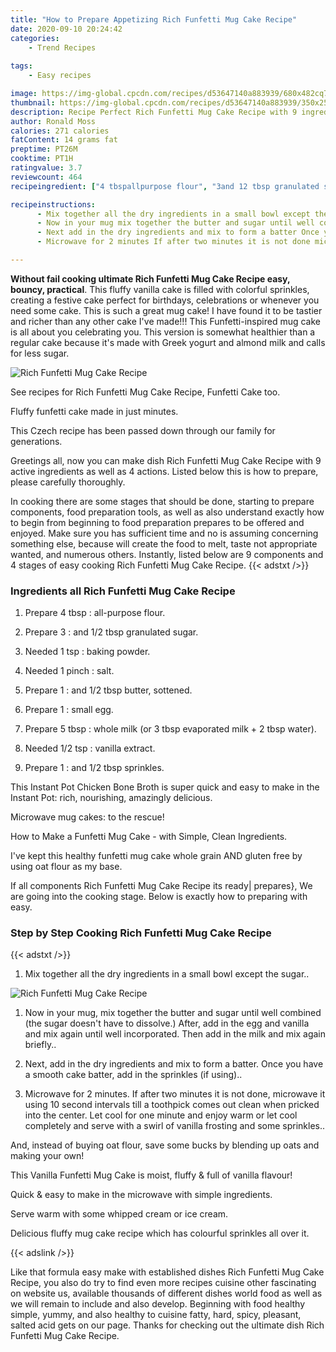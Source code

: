 ```yaml
---
title: "How to Prepare Appetizing Rich Funfetti Mug Cake Recipe"
date: 2020-09-10 20:24:42
categories:
    - Trend Recipes
    
tags:
    - Easy recipes

image: https://img-global.cpcdn.com/recipes/d53647140a883939/680x482cq70/rich-funfetti-mug-cake-recipe-recipe-main-photo.jpg
thumbnail: https://img-global.cpcdn.com/recipes/d53647140a883939/350x250cq70/rich-funfetti-mug-cake-recipe-recipe-main-photo.jpg
description: Recipe Perfect Rich Funfetti Mug Cake Recipe with 9 ingredients and 4 stages of easy cooking.
author: Ronald Moss
calories: 271 calories
fatContent: 14 grams fat
preptime: PT26M
cooktime: PT1H
ratingvalue: 3.7
reviewcount: 464
recipeingredient: ["4 tbspallpurpose flour", "3and 12 tbsp granulated sugar", "1 tspbaking powder", "1 pinchsalt", "1and 12 tbsp butter sottened", "1small egg", "5 tbspwhole milk or 3 tbsp evaporated milk  2 tbsp water", "1/2 tspvanilla extract", "1and 12 tbsp sprinkles"]

recipeinstructions: 
      - Mix together all the dry ingredients in a small bowl except the sugar 
      - Now in your mug mix together the butter and sugar until well combined the sugar doesnt have to dissolve After add in the egg and vanilla and mix again until well incorporated Then add in the milk and mix again briefly 
      - Next add in the dry ingredients and mix to form a batter Once you have a smooth cake batter add in the sprinkles if using 
      - Microwave for 2 minutes If after two minutes it is not done microwave it using 10 second intervals till a toothpick comes out clean when pricked into the center Let cool for one minute and enjoy warm or let cool completely and serve with a swirl of vanilla frosting and some sprinkles

---
```




**Without fail cooking ultimate Rich Funfetti Mug Cake Recipe easy, bouncy, practical**. This fluffy vanilla cake is filled with colorful sprinkles, creating a festive cake perfect for birthdays, celebrations or whenever you need some cake. This is such a great mug cake! I have found it to be tastier and richer than any other cake I&#39;ve made!!! This Funfetti-inspired mug cake is all about you celebrating you. This version is somewhat healthier than a regular cake because it&#39;s made with Greek yogurt and almond milk and calls for less sugar.


![Rich Funfetti Mug Cake Recipe](https://img-global.cpcdn.com/recipes/d53647140a883939/680x482cq70/rich-funfetti-mug-cake-recipe-recipe-main-photo.jpg "Rich Funfetti Mug Cake Recipe")



See recipes for Rich Funfetti Mug Cake Recipe, Funfetti Cake too.

Fluffy funfetti cake made in just minutes.

This Czech recipe has been passed down through our family for generations.


Greetings all, now you can make dish Rich Funfetti Mug Cake Recipe with 9 active ingredients as well as 4 actions. Listed below this is how to prepare, please carefully thoroughly.

In cooking there are some stages that should be done, starting to prepare components, food preparation tools, as well as also understand exactly how to begin from beginning to food preparation prepares to be offered and enjoyed. Make sure you has sufficient time and no is assuming concerning something else, because will create the food to melt, taste not appropriate wanted, and numerous others. Instantly, listed below are 9 components and 4 stages of easy cooking Rich Funfetti Mug Cake Recipe.
{{< adstxt />}}

### Ingredients all Rich Funfetti Mug Cake Recipe


1. Prepare 4 tbsp : all-purpose flour.

1. Prepare 3 : and 1/2 tbsp granulated sugar.

1. Needed 1 tsp : baking powder.

1. Needed 1 pinch : salt.

1. Prepare 1 : and 1/2 tbsp butter, sottened.

1. Prepare 1 : small egg.

1. Prepare 5 tbsp : whole milk (or 3 tbsp evaporated milk + 2 tbsp water).

1. Needed 1/2 tsp : vanilla extract.

1. Prepare 1 : and 1/2 tbsp sprinkles.


This Instant Pot Chicken Bone Broth is super quick and easy to make in the Instant Pot: rich, nourishing, amazingly delicious.

Microwave mug cakes: to the rescue!

How to Make a Funfetti Mug Cake - with Simple, Clean Ingredients.

I&#39;ve kept this healthy funfetti mug cake whole grain AND gluten free by using oat flour as my base.


If all components Rich Funfetti Mug Cake Recipe its ready| prepares}, We are going into the cooking stage. Below is exactly how to preparing with easy.

### Step by Step Cooking Rich Funfetti Mug Cake Recipe

{{< adstxt />}}


1. Mix together all the dry ingredients in a small bowl except the sugar..



![Rich Funfetti Mug Cake Recipe](https://img-global.cpcdn.com/steps/d67c818bf8092b7c/160x128cq70/rich-funfetti-mug-cake-recipe-recipe-step-1-photo.jpg" "Rich Funfetti Mug Cake Recipe")



1. Now in your mug, mix together the butter and sugar until well combined (the sugar doesn&#39;t have to dissolve.) After, add in the egg and vanilla and mix again until well incorporated. Then add in the milk and mix again briefly..



1. Next, add in the dry ingredients and mix to form a batter. Once you have a smooth cake batter, add in the sprinkles (if using)..



1. Microwave for 2 minutes. If after two minutes it is not done, microwave it using 10 second intervals till a toothpick comes out clean when pricked into the center. Let cool for one minute and enjoy warm or let cool completely and serve with a swirl of vanilla frosting and some sprinkles..




And, instead of buying oat flour, save some bucks by blending up oats and making your own!

This Vanilla Funfetti Mug Cake is moist, fluffy &amp; full of vanilla flavour!

Quick &amp; easy to make in the microwave with simple ingredients.

Serve warm with some whipped cream or ice cream.

Delicious fluffy mug cake recipe which has colourful sprinkles all over it.


{{< adslink />}}

Like that formula easy make with established dishes Rich Funfetti Mug Cake Recipe, you also do try to find even more recipes cuisine other fascinating on website us, available thousands of different dishes world food as well as we will remain to include and also develop. Beginning with food healthy simple, yummy, and also healthy to cuisine fatty, hard, spicy, pleasant, salted acid gets on our page. Thanks for checking out the ultimate dish Rich Funfetti Mug Cake Recipe.
